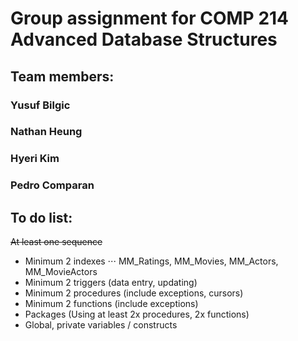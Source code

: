 # Group assignment for COMP 214 Advanced Database Structures
## Team members:
###                Yusuf Bilgic
###              Nathan Heung
###               Hyeri Kim
###               Pedro Comparan


## To do list:
~~At least one sequence~~
* Minimum 2 indexes
⋅⋅⋅ MM_Ratings, MM_Movies, MM_Actors, MM_MovieActors
* Minimum 2 triggers (data entry, updating)
* Minimum 2 procedures (include exceptions, cursors)
* Minimum 2 functions (include exceptions)
* Packages (Using at least 2x procedures, 2x functions)
* Global, private variables / constructs
